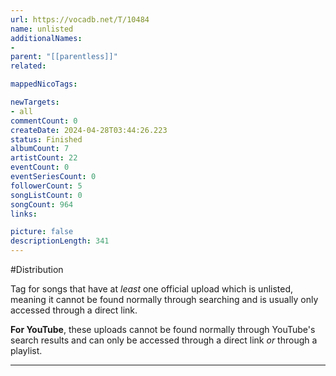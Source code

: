 ```yaml
---
url: https://vocadb.net/T/10484
name: unlisted
additionalNames: 
- 
parent: "[[parentless]]"
related:

mappedNicoTags:

newTargets:
- all
commentCount: 0
createDate: 2024-04-28T03:44:26.223
status: Finished
albumCount: 7
artistCount: 22
eventCount: 0
eventSeriesCount: 0
followerCount: 5
songListCount: 0
songCount: 964
links: 

picture: false
descriptionLength: 341
---
```


#Distribution

Tag for songs that have at *least* one official upload which is unlisted, meaning it cannot be found normally through searching and is usually only accessed through a direct link.

**For YouTube**, these uploads cannot be found normally through YouTube's search results and can only be accessed through a direct link *or* through a playlist.

---

